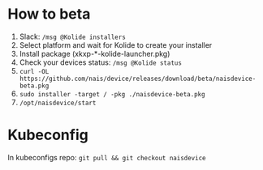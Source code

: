 # How to beta
  1. Slack: `/msg @Kolide installers`
  2. Select platform and wait for Kolide to create your installer
  3. Install package (xkxp-\*-kolide-launcher.pkg)
  4. Check your devices status: `/msg @Kolide status`
  5. `curl -OL https://github.com/nais/device/releases/download/beta/naisdevice-beta.pkg`
  6. `sudo installer -target / -pkg ./naisdevice-beta.pkg`
  7. `/opt/naisdevice/start`

# Kubeconfig
In kubeconfigs repo: `git pull && git checkout naisdevice`
